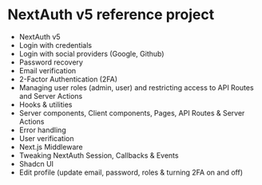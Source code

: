 # NextAuth v5 reference project

- NextAuth v5
- Login with credentials
- Login with social providers (Google, Github)
- Password recovery
- Email verification
- 2-Factor Authentication (2FA)
- Managing user roles (admin, user) and restricting access to API Routes and Server Actions
- Hooks & utilities
- Server components, Client components, Pages, API Routes & Server Actions
- Error handling
- User verification
- Next.js Middleware
- Tweaking NextAuth Session, Callbacks & Events
- Shadcn UI
- Edit profile (update email, password, roles & turning 2FA on and off)
